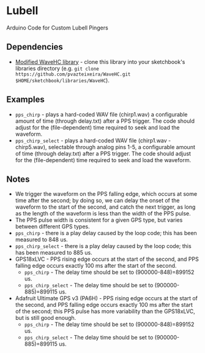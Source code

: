 # Lubell
Arduino Code for Custom Lubell Pingers

## Dependencies

* [Modified WaveHC library](https://github.com/pvazteixeira/WaveHC) - clone this library into your sketchbook's libraries directory (e.g. `git clone https://github.com/pvazteixeira/WaveHC.git $HOME/sketchbook/libraries/WaveHC`).


## Examples

* `pps_chirp` - plays a hard-coded WAV file (chirp1.wav) a configurable amount of time (through delay.txt) after a PPS trigger. The code should adjust for the (file-dependent) time required to seek and load the waveform.
* `pps_chirp_select` - plays a hard-coded WAV file (chirp1.wav - chirp5.wav), selectable through analog pins 1-5, a configurable amount of time (through delay.txt)  after a PPS trigger. The code should adjust for the (file-dependent) time required to seek and load the waveform.

## Notes

* We trigger the waveform on the PPS falling edge, which occurs at some time after the second; by doing so, we can delay the onset of the waveform to the start of the second, and catch the next trigger, as long as the length of the waveform is less than the width of the PPS pulse.
* The PPS pulse width is consistent for a given GPS type, but varies between different GPS types.
* `pps_chirp` - there is a play delay caused by the loop code; this has been measured to 848 us.
* `pps_chirp_select` - there is a play delay caused by the loop code; this has been measured to 885 us.
* GPS18xLVC - PPS rising edge occurs at the start of the second, and PPS falling edge occurs exactly 100 ms after the start of the second.
  * `pps_chirp` - The delay time should be set to (900000-848)=899152 us.
  * `pps_chirp_select` - The delay time should be set to (900000-885)=899115 us.
* Adafruit Ultimate GPS v3 (PA6H) - PPS rising edge occurs at the start of the second, and PPS falling edge occurs exactly 100 ms after the start of the second; this PPS pulse has more variability than the GPS18xLVC, but is still good enough.
  * `pps_chirp` - The delay time should be set to (900000-848)=899152 us.
  * `pps_chirp_select` - The delay time should be set to (900000-885)=899115 us.
